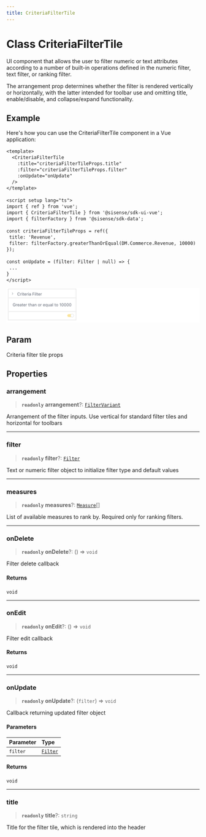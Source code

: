 ```yaml
---
title: CriteriaFilterTile
---
```


# Class CriteriaFilterTile

UI component that allows the user to filter numeric or text attributes according to
a number of built-in operations defined in the numeric filter, text filter, or ranking filter.

The arrangement prop determines whether the filter is rendered vertically or horizontally, with the latter intended for toolbar use and omitting title, enable/disable, and collapse/expand functionality.

## Example

Here's how you can use the CriteriaFilterTile component in a Vue application:
```vue
<template>
  <CriteriaFilterTile
    :title="criteriaFilterTileProps.title"
    :filter="criteriaFilterTileProps.filter"
    :onUpdate="onUpdate"
  />
</template>

<script setup lang="ts">
import { ref } from 'vue';
import { CriteriaFilterTile } from '@sisense/sdk-ui-vue';
import { filterFactory } from '@sisense/sdk-data';

const criteriaFilterTileProps = ref({
 title: 'Revenue',
 filter: filterFactory.greaterThanOrEqual(DM.Commerce.Revenue, 10000)
});

const onUpdate = (filter: Filter | null) => {
 ...
}
</script>
```
<img src="../../../img/vue-criteria-filter-tile-example.png" width="600px" />

## Param

Criteria filter tile props

## Properties

### arrangement

> **`readonly`** **arrangement**?: [`FilterVariant`](../type-aliases/type-alias.FilterVariant.md)

Arrangement of the filter inputs. Use vertical for standard filter tiles and horizontal for toolbars

***

### filter

> **`readonly`** **filter**?: [`Filter`](../../sdk-data/interfaces/interface.Filter.md)

Text or numeric filter object to initialize filter type and default values

***

### measures

> **`readonly`** **measures**?: [`Measure`](../../sdk-data/interfaces/interface.Measure.md)[]

List of available measures to rank by. Required only for ranking filters.

***

### onDelete

> **`readonly`** **onDelete**?: () => `void`

Filter delete callback

#### Returns

`void`

***

### onEdit

> **`readonly`** **onEdit**?: () => `void`

Filter edit callback

#### Returns

`void`

***

### onUpdate

> **`readonly`** **onUpdate**?: (`filter`) => `void`

Callback returning updated filter object

#### Parameters

| Parameter | Type |
| :------ | :------ |
| `filter` | [`Filter`](../../sdk-data/interfaces/interface.Filter.md) |

#### Returns

`void`

***

### title

> **`readonly`** **title**?: `string`

Title for the filter tile, which is rendered into the header

